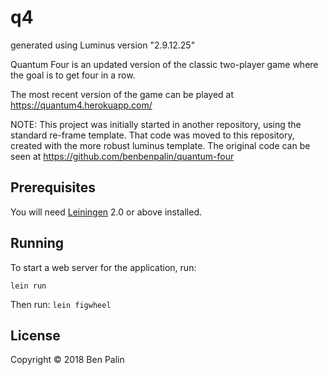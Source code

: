 # q4

generated using Luminus version "2.9.12.25"

Quantum Four is an updated version of the classic two-player game where the goal is to get four in a row.

The most recent version of the game can be played at https://quantum4.herokuapp.com/

NOTE: This project was initially started in another repository, using the standard re-frame template.
That code was moved to this repository, created with the more robust luminus template.
The original code can be seen at https://github.com/benbenpalin/quantum-four

## Prerequisites

You will need [Leiningen][1] 2.0 or above installed.

[1]: https://github.com/technomancy/leiningen

## Running

To start a web server for the application, run:

    lein run 
Then run:
```lein figwheel```   

## License

Copyright © 2018 Ben Palin
